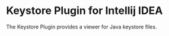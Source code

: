 # Keystore Plugin for Intellij IDEA

The Keystore Plugin provides a viewer for Java keystore files.
